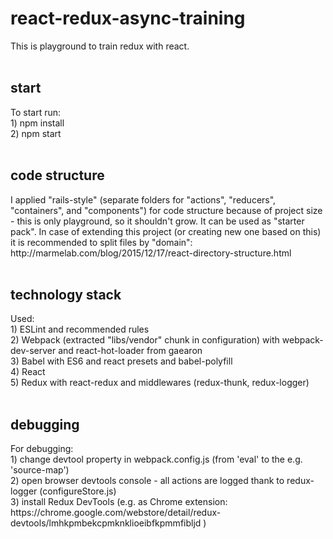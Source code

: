 # react-redux-async-training

This is playground to train redux with react. <br /> <br />


<h2>start</h2>
To start run: <br />
1) npm install <br />
2) npm start <br />
<br />


<h2>code structure</h2>
I applied "rails-style" (separate folders for "actions", "reducers", "containers", and "components")
for code structure because of project size - this is only playground, so it shouldn't grow. It can be used as "starter pack". In case of extending this project (or creating new one based on this) it is recommended to split files by "domain": http://marmelab.com/blog/2015/12/17/react-directory-structure.html <br />
<br />


<h2>technology stack</h2>
Used: <br />
1) ESLint and recommended rules <br />
2) Webpack (extracted "libs/vendor" chunk in configuration) with webpack-dev-server and react-hot-loader from gaearon <br />
3) Babel with ES6 and react presets and babel-polyfill <br />
4) React <br />
5) Redux with react-redux and middlewares (redux-thunk, redux-logger)<br />
<br />


<h2>debugging</h2>
For debugging: <br />
1) change devtool property in webpack.config.js (from 'eval' to the e.g. 'source-map') <br />
2) open browser devtools console - all actions are logged thank to redux-logger (configureStore.js) <br />
3) install Redux DevTools (e.g. as Chrome extension: https://chrome.google.com/webstore/detail/redux-devtools/lmhkpmbekcpmknklioeibfkpmmfibljd ) <br />
<br />
